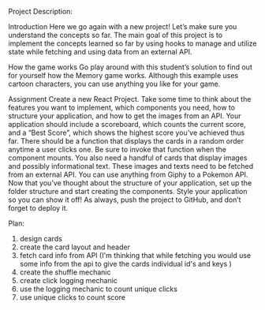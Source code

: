 Project Description:

Introduction
Here we go again with a new project! Let’s make sure you understand the concepts so far. The main goal of this project is to implement the concepts learned so far by using hooks to manage and utilize state while fetching and using data from an external API.

How the game works
Go play around with this student’s solution to find out for yourself how the Memory game works. Although this example uses cartoon characters, you can use anything you like for your game.

Assignment
Create a new React Project.
Take some time to think about the features you want to implement, which components you need, how to structure your application, and how to get the images from an API. Your application should include a scoreboard, which counts the current score, and a “Best Score”, which shows the highest score you’ve achieved thus far. There should be a function that displays the cards in a random order anytime a user clicks one. Be sure to invoke that function when the component mounts.
You also need a handful of cards that display images and possibly informational text. These images and texts need to be fetched from an external API. You can use anything from Giphy to a Pokemon API.
Now that you’ve thought about the structure of your application, set up the folder structure and start creating the components.
Style your application so you can show it off!
As always, push the project to GitHub, and don’t forget to deploy it.

Plan:

1. design cards
2. create the card layout and header
3. fetch card info from API (I'm thinking that while fetching you would use some info from the api to give the cards individual id's and keys )
4. create the shuffle mechanic
5. create click logging mechanic
6. use the logging mechanic to count unique clicks
7. use unique clicks to count score
